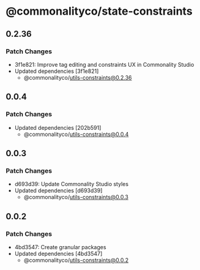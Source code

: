 # @commonalityco/state-constraints

## 0.2.36

### Patch Changes

- 3f1e821: Improve tag editing and constraints UX in Commonality Studio
- Updated dependencies [3f1e821]
  - @commonalityco/utils-constraints@0.2.36

## 0.0.4

### Patch Changes

- Updated dependencies [202b591]
  - @commonalityco/utils-constraints@0.0.4

## 0.0.3

### Patch Changes

- d693d39: Update Commonality Studio styles
- Updated dependencies [d693d39]
  - @commonalityco/utils-constraints@0.0.3

## 0.0.2

### Patch Changes

- 4bd3547: Create granular packages
- Updated dependencies [4bd3547]
  - @commonalityco/utils-constraints@0.0.2
